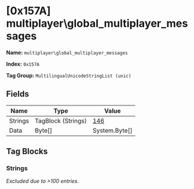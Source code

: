 # [0x157A] multiplayer\global_multiplayer_messages

**Name:** ```multiplayer\global_multiplayer_messages```

**Index:** ```0x157A```

**Tag Group:** ```MultilingualUnicodeStringList (unic)```

## Fields

Name	| Type	| Value
---	|---	|---	|
Strings	|TagBlock (Strings)	|[146](#strings)
Data	|Byte[]	|System.Byte[]


## Tag Blocks

### Strings

*Excluded due to >100 entries.*
